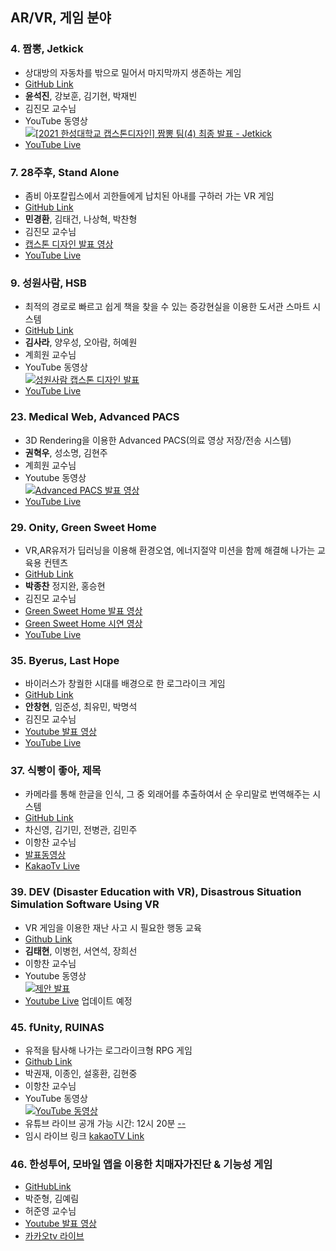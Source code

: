 ## AR/VR, 게임 분야

### 4. 짬뽕, Jetkick
- 상대방의 자동차를 밖으로 밀어서 마지막까지 생존하는 게임
- [GitHub Link](https://github.com/champon-capstone/jetkick)
- **윤석진**, 강보훈, 김기현, 박재빈
- 김진모 교수님
- YouTube 동영상 <br>
[![[2021 한성대학교 캡스톤디자인] 짬뽕 팀(4) 최종 발표 - Jetkick](https://img.youtube.com/vi/48IjZi64Fek/0.jpg)](https://www.youtube.com/watch?v=48IjZi64Fek)
- [YouTube Live](https://www.youtube.com/watch?v=_FBDSLkY76I)

### 7. 28주후, Stand Alone
- 좀비 아포칼립스에서 괴한들에게 납치된 아내를 구하러 가는 VR 게임
- [GitHub Link](https://github.com/28WeeksLater/ZombieGame)
- **민경환**, 김태건, 나상혁, 박찬형  
- 김진모 교수님
- [캡스톤 디자인 발표 영상](https://youtu.be/cADNHF9ddQo)
- [YouTube Live](https://youtu.be/iDiKts9F1sQ)

### 9. 성원사람, HSB
- 최적의 경로로 빠르고 쉽게 책을 찾을 수 있는 증강현실을 이용한 도서관 스마트 시스템 
- [GitHub Link](https://github.com/diddntjd99/ARLibrary)
- **김사라**, 양우성, 오아람, 허예원
- 계희원 교수님
- YouTube 동영상 <br>
[![성원사람 캡스톤 디자인 발표](https://img.youtube.com/vi/_WLetIuQOFY/0.jpg)](https://www.youtube.com/watch?v=_WLetIuQOFY)
- [YouTube Live](https://www.youtube.com/watch?v=RifzI3ABLMA) 

### 23. Medical Web, Advanced PACS
- 3D Rendering을 이용한 Advanced PACS(의료 영상 저장/전송 시스템)
- **권혁우**, 성소명, 김현주
- 계희원 교수님
- Youtube 동영상 <br>
[![Advanced PACS 발표 영상](https://img.youtube.com/vi/3dhiCGRXcjk/0.jpg)](https://youtu.be/3dhiCGRXcjk)
- [YouTube Live](https://youtu.be/Ha-_LJlTRX4)

### 29. Onity, Green Sweet Home
- VR,AR유저가 딥러닝을 이용해 환경오염, 에너지절약 미션을 함께 해결해 나가는 교육용 컨텐츠
- [GitHub Link](https://github.com/FOJF/GreenSweetHome)
- **박종찬** 정지완, 홍승현 
- 김진모 교수님
- [Green Sweet Home 발표 영상](https://www.youtube.com/watch?v=_aIbjnWPXYM)
- [Green Sweet Home 시연 영상](https://youtu.be/mvTdseX5jgs)
- [YouTube Live](https://youtu.be/tno9Az0KdGM)

### 35. Byerus, Last Hope
- 바이러스가 창궐한 시대를 배경으로 한 로그라이크 게임
- [GitHub Link](https://github.com/727207e/CapStone_Roguelike)
- **안창현**, 임준성, 최유민, 박명석  
- 김진모 교수님
- [Youtube 발표 영상](https://youtu.be/HmMQrAQPd8g)
- [YouTube Live](https://youtu.be/OFi87XtcbrA)

### 37. 식빵이 좋아, 제목
- 카메라를 통해 한글을 인식, 그 중 외래어를 추출하여서 순 우리말로 번역해주는 시스템
- [GitHub Link](https://github.com/kimkim5253/CapstoneDesignCode)
- 차신영, 김기민, 전병관, 김민주
- 이항찬 교수님
- [발표동영상](https://www.youtube.com/watch?v=kjoSdW7X-4s&feature=youtu.be)
- [KakaoTv Live](https://tv.kakao.com/channel/3834571)

### 39. DEV (Disaster Education with VR), Disastrous Situation Simulation Software Using VR
- VR 게임을 이용한 재난 사고 시 필요한 행동 교육
- [Github Link](https://github.com/hscapstone)
- **김태현**, 이병헌, 서연석, 장희선 
- 이항찬 교수님
- Youtube 동영상 <br/>
 [![제안 발표](https://img.youtube.com/vi/vNisqauU2_s/0.jpg)](https://youtu.be/xs_Jw70G9TA)
- [Youtube Live]() 업데이트 예정

### 45. fUnity, RUINAS
- 유적을 탐사해 나가는  로그라이크형 RPG 게임
- [Github Link](https://github.com/rnjswo9578/capstone-design)
- 박권재, 이종인, 설홍환, 김현중
- 이항찬 교수님
- YouTube 동영상 <br>
  [![YouTube 동영상](https://img.youtube.com/vi/RL4EX9SM3AM/0.jpg)](https://youtu.be/RL4EX9SM3AM) 
- 유튜브 라이브 공개 가능 시간: 12시 20분 [--]()
- 임시 라이브 링크  [kakaoTV Link](https://tv.kakao.com/search?q=rnjswo9578)

### 46. 한성투어,  모바일 앱을 이용한 치매자가진단 & 기능성 게임
- [GitHubLink](https://github.com/june1921/AntiDementia)
- 박준형, 김예림
- 허준영 교수님
- [Youtube 발표 영상](https://www.youtube.com/watch?v=4Z9jbI69Wo4)
- [카카오tv 라이브](https://tv.kakao.com/channel/3834230)
